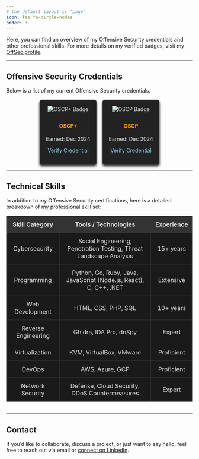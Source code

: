 ```yaml
---
# the default layout is 'page'
icon: fas fa-circle-nodes
order: 3
---
```


<style>
/* Updated Styles for Dark Theme */
.skills-section {
  margin-bottom: 2rem;
}

.skills-table {
  width: 100%;
  border-collapse: collapse;
  margin: 1rem 0;
  color: #e0e0e0;
  background-color: #1a1a1a;
}

.skills-table th,
.skills-table td {
  border: 1px solid #333;
  padding: 0.75rem;
  text-align: center;
}

.skills-table th {
  background-color: #333;
}

.badge-container {
  display: flex;
  flex-wrap: wrap;
  gap: 1rem;
  justify-content: center;
  margin-top: 1rem;
}

.badge-card {
  border: 1px solid #444;
  padding: 1rem;
  border-radius: 6px;
  background: #222;
  max-width: 250px;
  text-align: center;
  color: #e0e0e0;
  box-shadow: 0 4px 6px rgba(0, 0, 0, 0.8);
}

.badge-card img {
  max-width: 100%;
  height: auto;
  margin-bottom: 0.5rem;
}

.badge-card h4 {
  color: #ff9800;
}

.badge-card a {
  color: #80d8ff;
  text-decoration: none;
}

.badge-card a:hover {
  text-decoration: underline;
}
</style>

Here, you can find an overview of my Offensive Security credentials and other professional skills. For more details on my verified badges, visit my [OffSec profile](https://credentials.offsec.com/profile/mehmetcanyildiz/wallet).

---

## Offensive Security Credentials

Below is a list of my current Offensive Security credentials.

<div class="badge-container">
  <div class="badge-card">
    <img src="https://api.accredible.com/v1/frontend/credential_website_embed_image/certificate/126429062" alt="OSCP+ Badge">
    <h4>OSCP+</h4>
    <p>Earned: Dec 2024</p>
    <p>
      <a href="https://credentials.offsec.com/profile/mehmetcanyildiz/wallet" target="_blank">Verify Credential</a>
    </p>
  </div>
  <div class="badge-card">
    <img src="https://api.accredible.com/v1/frontend/credential_website_embed_image/certificate/126429051" alt="OSCP Badge">
    <h4>OSCP</h4>
    <p>Earned: Dec 2024</p>
    <p>
      <a href="https://credentials.offsec.com/profile/mehmetcanyildiz/wallet" target="_blank">Verify Credential</a>
    </p>
  </div>
</div>

---

## Technical Skills

In addition to my Offensive Security certifications, here is a detailed breakdown of my professional skill set:

<div class="skills-section">
  <table class="skills-table">
    <thead>
      <tr>
        <th>Skill Category</th>
        <th>Tools / Technologies</th>
        <th>Experience</th>
      </tr>
    </thead>
    <tbody>
      <tr>
        <td>Cybersecurity</td>
        <td>Social Engineering, Penetration Testing, Threat Landscape Analysis</td>
        <td>15+ years</td>
      </tr>
      <tr>
        <td>Programming</td>
        <td>Python, Go, Ruby, Java, JavaScript (Node.js, React), C, C++, .NET</td>
        <td>Extensive</td>
      </tr>
      <tr>
        <td>Web Development</td>
        <td>HTML, CSS, PHP, SQL</td>
        <td>10+ years</td>
      </tr>
      <tr>
        <td>Reverse Engineering</td>
        <td>Ghidra, IDA Pro, dnSpy</td>
        <td>Expert</td>
      </tr>
      <tr>
        <td>Virtualization</td>
        <td>KVM, VirtualBox, VMware</td>
        <td>Proficient</td>
      </tr>
      <tr>
        <td>DevOps</td>
        <td>AWS, Azure, GCP</td>
        <td>Proficient</td>
      </tr>
      <tr>
        <td>Network Security</td>
        <td>Defense, Cloud Security, DDoS Countermeasures</td>
        <td>Expert</td>
      </tr>
    </tbody>
  </table>
</div>

---

## Contact

If you’d like to collaborate, discuss a project, or just want to say hello, feel free to reach out via email or [connect on LinkedIn](https://www.linkedin.com/in/un5t48l3/).
